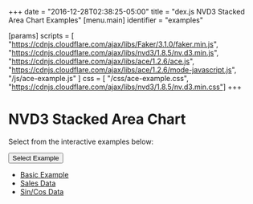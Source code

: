 +++
date = "2016-12-28T02:38:25-05:00"
title = "dex.js NVD3 Stacked Area Chart Examples"
[menu.main]
  identifier = "examples"

[params]
  scripts = [
    "https://cdnjs.cloudflare.com/ajax/libs/Faker/3.1.0/faker.min.js",
    "https://cdnjs.cloudflare.com/ajax/libs/nvd3/1.8.5/nv.d3.min.js",
    "https://cdnjs.cloudflare.com/ajax/libs/ace/1.2.6/ace.js",
    "https://cdnjs.cloudflare.com/ajax/libs/ace/1.2.6/mode-javascript.js",
    "/js/ace-example.js"
  ]
  css = [ "/css/ace-example.css", "https://cdnjs.cloudflare.com/ajax/libs/nvd3/1.8.5/nv.d3.min.css"]
+++

# NVD3 Stacked Area Chart

Select from the interactive examples below:
<div class="btn-group">
  <button type="button" class="btn btn-default dropdown-toggle" data-toggle="dropdown" aria-haspopup="true" aria-expanded="false">
    Select Example <span class="caret"></span>
  </button>
  <ul id="ex-dropdown" class="dropdown-menu">
    <li><a id="basic" href="#">Basic Example</a></li>
    <li><a id="sales" href="#">Sales Data</a></li>
    <li><a id="sincos" href="#">Sin/Cos Data</a></li>
  </ul>
</div>

<div class="alert alert-danger" role="alert" id="ace-error"></div>

<div id="StackedAreaChart" class="WideChart"></div>
<div id="ace-editor"></div>

<script>
  var editor = createEditor({
    "parent"        : "ace-editor",
    "errorParent"   : "ace-error",
    "theme"         : "ace/theme/monokai",
    "mode"          : "ace/mode/javascript",
    "contentDir"    : "/examples/charts/nvd3/stackedareachart",
    "initialContent": "/examples/charts/nvd3/stackedareachart/basic.js"
  });
</script>
